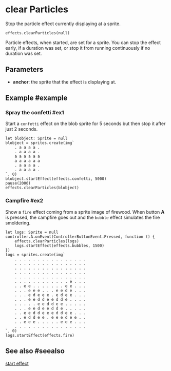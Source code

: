 # clear Particles

Stop the particle effect currently displaying at a sprite.

```sig
effects.clearParticles(null)
```

Particle effects, when started, are set for a sprite. You can stop the effect early, if a duration was set, or stop it from running continuously if no duration was set.

## Parameters

* **anchor**: the sprite that the effect is displaying at.

## Example #example

### Spray the confetti #ex1

Start a ``confetti`` effect on the blob sprite for 5 seconds but then stop it after just 2 seconds.

```blocks
let blobject: Sprite = null
blobject = sprites.create(img`
    . a a a a .
    . a a a a .
    a a a a a a
    a a a a a a
    . a a a a .
    . a a a a .
`, 0)
blobject.startEffect(effects.confetti, 5000)
pause(2000)
effects.clearParticles(blobject)
```

### Campfire #ex2

Show a ``fire`` effect coming from a sprite image of firewood. When button **A** is pressed, the campfire goes out and the ``bubble`` effect simulates the fire smoldering.

```blocks
let logs: Sprite = null
controller.A.onEvent(ControllerButtonEvent.Pressed, function () {
    effects.clearParticles(logs)
    logs.startEffect(effects.bubbles, 1500)
})
logs = sprites.create(img`
    . . . . . . . . . . . . . . . .
    . . . . . . . . . . . . . . . .
    . . . . . . . . . . . . . . . .
    . . . . . . . . . . . . . . . .
    . . . . . . . . . . . . . . . .
    . . . . . . . . . . . . e . . .
    . . e e . . . . . . . e e . . .
    . . . e e e . . . e e d e . . .
    . . . e d e e e . e d e e . . .
    . . . e e d d e e d d e . . . .
    . . . . . e e d d e e . . . . .
    . . . e e d e e d d e . . . . .
    . . e e d d e e e d d e e . . .
    . . e d d e e . e e e d e e . .
    . . e e e . . . . . e e e . . .
    . . . . . . . . . . . . . . . .
`, 0)
logs.startEffect(effects.fire)
```

## See also #seealso

[start effect](/reference/sprites/sprite/start-effect)

